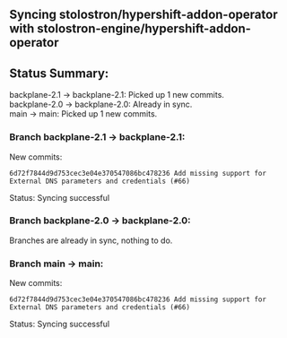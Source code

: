 ## Syncing stolostron/hypershift-addon-operator with stolostron-engine/hypershift-addon-operator

## Status Summary:

backplane-2.1 -> backplane-2.1: Picked up 1 new commits.  
backplane-2.0 -> backplane-2.0: Already in sync.  
main -> main: Picked up 1 new commits.  

### Branch backplane-2.1 -> backplane-2.1:

New commits:

```
6d72f7844d9d753cec3e04e370547086bc478236 Add missing support for External DNS parameters and credentials (#66)
```

Status: Syncing successful

### Branch backplane-2.0 -> backplane-2.0:

Branches are already in sync, nothing to do.

### Branch main -> main:

New commits:

```
6d72f7844d9d753cec3e04e370547086bc478236 Add missing support for External DNS parameters and credentials (#66)
```

Status: Syncing successful
